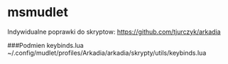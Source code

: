 # msmudlet
Indywidualne poprawki do skryptow: https://github.com/tjurczyk/arkadia


###Podmien keybinds.lua
~/.config/mudlet/profiles/Arkadia/arkadia/skrypty/utils/keybinds.lua



